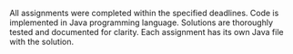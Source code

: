 All assignments were completed within the specified deadlines.
Code is implemented in Java programming language.
Solutions are thoroughly tested and documented for clarity.
Each assignment has its own Java file with the solution.

